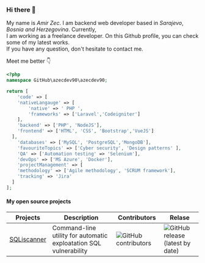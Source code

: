 ### Hi there 👋

My name is *Amir Zec*. I am backend web developer based in *Sarajevo*, *Bosnia and Herzegovina*. Currently,  
I am working as a freelance developer. On this Github profile, you can check some of my latest works.  
If you have any question, don't hesitate to contact me. 

Meet me better 👇
```php
<?php 
namespace GitHub\azecdev90\azecdev90;

return [
    'code' => [
    'nativeLangauge' => [
        'native' => ' PHP ',
        'frameworks' => ['Laravel','Codeigniter']
    ],
    'backend' => ['PHP', 'NodeJS'],
    'frontend' => ['HTML', 'CSS', 'Bootstrap','VueJS']
  ],
    'databases' => ['MySQL', 'PostgreSQL','MongoDB'],
    'favouriteTopics' => ['Cyber security', 'Design patterns' ],
    'QA' => ['Automation testing' => 'Selenium'],
    'devOps' => ['MS Azure', 'Docker'],
    'projectManagement' => [
    'methodology' => ['Agile methodology', 'SCRUM framework'],
    'tracking' => 'Jira'
  ]
];
```
#### My open source projects
| Projects  | Description | Contributors | Relase |
| ---------------  | ---------------- |------------- | ------------- |
| [SQLiscanner](https://github.com/azecdev90/sqliscanner)  | Command-line utility for automatic exploatation SQL vulnerability | ![GitHub contributors](https://img.shields.io/github/contributors/azecdev90/sqliscanner) | ![GitHub release (latest by date)](https://img.shields.io/github/v/release/azecdev90/sqliscanner)|

<!--
**azecdev90/azecdev90** is a ✨ _special_ ✨ repository because its `README.md` (this file) appears on your GitHub profile.

Here are some ideas to get you started:

- 🔭 I’m currently working on ...
- 🌱 I’m currently learning ...
- 👯 I’m looking to collaborate on ...
- 🤔 I’m looking for help with ...
- 💬 Ask me about ...
- 📫 How to reach me: ...
- 😄 Pronouns: ...
- ⚡ Fun fact: ...
-->
